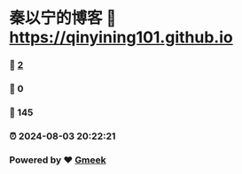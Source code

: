 # 秦以宁的博客 :link: https://qinyining101.github.io 
### :page_facing_up: [2](https://qinyining101.github.io/tag.html) 
### :speech_balloon: 0 
### :hibiscus: 145 
### :alarm_clock: 2024-08-03 20:22:21 
### Powered by :heart: [Gmeek](https://github.com/Meekdai/Gmeek)
